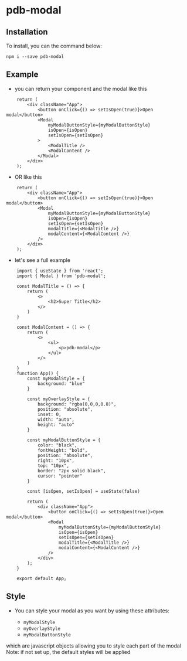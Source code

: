 # pdb-modal

## Installation
To install, you can the command below:

    npm i --save pdb-modal

## Example

- you can return your component and the modal like this

```
    return (
        <div className="App">
            <button onClick={() => setIsOpen(true)}>Open modal</button>
            <Modal
                myModalButtonStyle={myModalButtonStyle}
                isOpen={isOpen}
                setIsOpen={setIsOpen}
            >
                <ModalTitle />
                <ModalContent />
            </Modal>
        </div>
    );
```
- OR like this

```
    return (
        <div className="App">
            <button onClick={() => setIsOpen(true)}>Open modal</button>
            <Modal
                myModalButtonStyle={myModalButtonStyle}
                isOpen={isOpen}
                setIsOpen={setIsOpen}
                modalTitle={<ModalTitle />}
                modalContent={<ModalContent />}
            />
        </div>
    );
```

- let's see a full example

```
    import { useState } from 'react';
    import { Modal } from 'pdb-modal';

    const ModalTitle = () => {
        return (
            <>
                <h2>Super Title</h2>
            </>
        )
    }

    const ModalContent = () => {
        return (
            <>
                <ul>
                    <p>pdb-modal</p>
                </ul>
            </>
        )
    }
    function App() {
        const myModalStyle = {
            background: "blue"
        }

        const myOverlayStyle = {
            background: "rgba(0,0,0,0.8)",
            position: "absolute",
            inset: 0,
            width: "auto",
            height: "auto"
        }

        const myModalButtonStyle = {
            color: "black",
            fontWeight: "bold",
            position: "absolute",
            right: "10px",
            top: "10px",
            border: "2px solid black",
            cursor: "pointer"
        }

        const [isOpen, setIsOpen] = useState(false)

        return (
            <div className="App">
                <button onClick={() => setIsOpen(true)}>Open modal</button>
                <Modal
                    myModalButtonStyle={myModalButtonStyle}
                    isOpen={isOpen}
                    setIsOpen={setIsOpen}
                    modalTitle={<ModalTitle />}
                    modalContent={<ModalContent />}
                />
            </div>
        );
    }

    export default App;
```

## Style

- You can style your modal as you want by using these attributes:

    - `myModalStyle`  
    - `myOverlayStyle` 
    - `myModalButtonStyle` 

which are javascript objects allowing you to style each part of the modal
Note: if not set up, the default styles will be applied